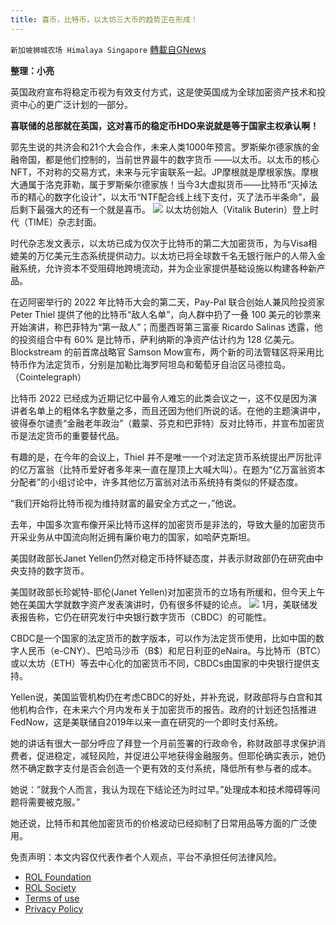 ```yaml
---
title: 喜币，比特币，以太坊三大币的趋势正在形成！
---
```

`新加坡狮城农场 Himalaya Singapore` [轉載自GNews](https://gnews.org/zh-hans/2338396/)

**整理：小亮**

英国政府宣布将稳定币视为有效支付方式，这是使英国成为全球加密资产技术和投资中心的更广泛计划的一部分。

**喜联储的总部就在英国，这对喜币的稳定币****HDO****来说就是等于国家主权承认啊！**

郭先生说的共济会和21个大会合作，未来人类1000年预言。罗斯柴尔德家族的金融帝国，都是他们控制的，当前世界最牛的数字货币 ——以太币。以太币的核心 NFT，不对称的交易方式，未来与元宇宙联系一起。JP摩根就是摩根家族。摩根大通属于洛克菲勒，属于罗斯柴尔德家族！当今3大虚拟货币——比特币“灭掉法币的精心的数字化设计”，以太币“NTF配合线上线下支付，灭了法币半条命”，最后剩下最强大的还有一个就是喜币。
![](https://assets.gnews.org/wp-content/uploads/2022/04/22-7.jpg)
以太坊创始人（Vitalik Buterin）登上时代（TIME）杂志封面。

时代杂志发文表示，以太坊已成为仅次于比特币的第二大加密货币，为与Visa相媲美的万亿美元生态系统提供动力。以太坊已将全球数千名无银行账户的人带入金融系统，允许资本不受阻碍地跨境流动，并为企业家提供基础设施以构建各种新产品。

在迈阿密举行的 2022 年比特币大会的第二天，Pay-Pal 联合创始人兼风险投资家 Peter Thiel 提供了他的比特币“敌人名单”，向人群中扔了一叠 100 美元的钞票来开始演讲，称巴菲特为“第一敌人”；而墨西哥第三富豪 Ricardo Salinas 透露，他的投资组合中有 60% 是比特币，萨利纳斯的净资产估计约为 128 亿美元。Blockstream 的前首席战略官 Samson Mow宣布，两个新的司法管辖区将采用比特币作为法定货币，分别是加勒比海罗阿坦岛和葡萄牙自治区马德拉岛。（Cointelegraph）

比特币 2022 已经成为近期记忆中最令人难忘的此类会议之一，这不仅是因为演讲者名单上的粗体名字数量之多，而且还因为他们所说的话。在他的主题演讲中，彼得泰尔谴责“金融老年政治”（戴蒙、芬克和巴菲特）反对比特币，并宣布加密货币是法定货币的重要替代品。

有趣的是，在今年的会议上，Thiel 并不是唯一一个对法定货币系统提出严厉批评的亿万富翁（比特币爱好者多年来一直在屋顶上大喊大叫）。在题为“亿万富翁资本分配者”的小组讨论中，许多其他亿万富翁对法币系统持有类似的怀疑态度。

“我们开始将比特币视为维持财富的最安全方式之一，”他说。

去年，中国多次宣布像开采比特币这样的加密货币是非法的，导致大量的加密货币开采业务从中国流向附近拥有廉价电力的国家，如哈萨克斯坦。

美国财政部长Janet Yellen仍然对稳定币持怀疑态度，并表示财政部仍在研究由中央支持的数字货币。

美国财政部长珍妮特-耶伦(Janet Yellen)对加密货币的立场有所缓和，但今天上午她在美国大学就数字资产发表演讲时，仍有很多怀疑的论点。
![](https://assets.gnews.org/wp-content/uploads/2022/04/33-4.jpg)
1月，美联储发表报告称，它仍在研究发行中央银行数字货币（CBDC）的可能性。

CBDC是一个国家的法定货币的数字版本，可以作为法定货币使用，比如中国的数字人民币（e-CNY）、巴哈马沙币（B$）和尼日利亚的eNaira。与比特币（BTC）或以太坊（ETH）等去中心化的加密货币不同，CBDCs由国家的中央银行提供支持。

Yellen说，美国监管机构仍在考虑CBDC的好处，并补充说，财政部将与白宫和其他机构合作，在未来六个月内发布关于加密货币的报告。政府的计划还包括推进FedNow，这是美联储自2019年以来一直在研究的一个即时支付系统。

她的讲话有很大一部分呼应了拜登一个月前签署的行政命令，称财政部寻求保护消费者，促进稳定，减轻风险，并促进公平地获得金融服务。但耶伦确实表示，她仍然不确定数字支付是否会创造一个更有效的支付系统，降低所有参与者的成本。

她说：”就我个人而言，我认为现在下结论还为时过早。”处理成本和技术障碍等问题将需要被克服。”

她还说，比特币和其他加密货币的价格波动已经抑制了日常用品等方面的广泛使用。

 

免责声明：本文内容仅代表作者个人观点，平台不承担任何法律风险。

- [ROL Foundation](https://rolfoundation.org/)
- [ROL Society](https://rolsociety.org/)
- [Terms of use](https://gnews.org/terms-of-use-3/)
- [Privacy Policy](https://gnews.org/privacy-policy/)
